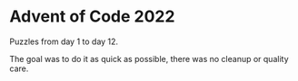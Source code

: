 # Advent of Code 2022

Puzzles from day 1 to day 12.

The goal was to do it as quick as possible, there was no cleanup or quality care.
